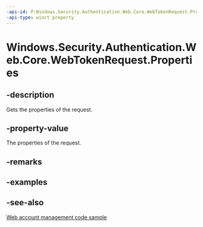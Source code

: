 ```yaml
---
-api-id: P:Windows.Security.Authentication.Web.Core.WebTokenRequest.Properties
-api-type: winrt property
---
```


<!-- Property syntax
public Windows.Foundation.Collections.IMap<string, string> Properties { get; }
-->

# Windows.Security.Authentication.Web.Core.WebTokenRequest.Properties

## -description
Gets the properties of the request.

## -property-value
The properties of the request.

## -remarks

## -examples

## -see-also
[Web account management code sample](https://github.com/Microsoft/Windows-universal-samples/tree/master/Samples/WebAccountManagement)

